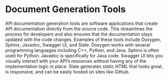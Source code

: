 # Document Generation Tools

API documentation generation tools are software applications that create API documentation directly from the source code. This streamlines the process for developers and also ensures that the documentation stays updated with the code changes. Examples of these tools include Doxygen, Sphinx, Javadoc, Swagger UI, and Slate. Doxygen works with several programming languages including C++, Python, and Java. Sphinx is often used for Python. Javadoc is specifically for Java code. Swagger UI lets you visually interact with your API’s resources without having any of the implementation logic in place. Slate generates static HTML that looks great, is responsive, and can be easily hosted on sites like Github.